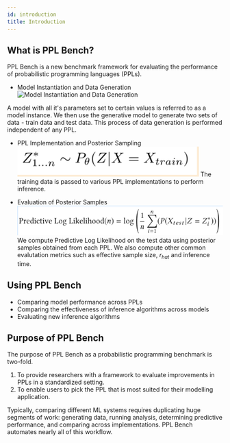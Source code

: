 ```yaml
---
id: introduction
title: Introduction
---
```

## What is PPL Bench?

PPL Bench is a new benchmark framework for evaluating the performance of probabilistic programming languages (PPLs).

* Model Instantiation and Data Generation
![Model Instantiation and Data Generation ](assets/model_instantiation.png)

A model with all it's parameters set to certain values is referred to as a model instance.
We then use the generative model to generate two sets of data - train data and test data.
This process of data generation is performed independent of any PPL.

* PPL Implementation and Posterior Sampling
![PPL Implementation and Posterior Sampling ](assets/posterior_sampling.png)
The training data is passed to various PPL implementations to perform inference.

* Evaluation of Posterior Samples
![Evaluation of Posterior Samples](assets/pll.png)
We compute Predictive Log Likelihood on the test data using posterior samples obtained from each PPL. We also compute other common evalutation metrics such as effective sample size, $r_{hat}$ and inference time.

## Using PPL Bench

* Comparing model performance across PPLs
* Comparing the effectiveness of inference algorithms across models
* Evaluating new inference algorithms

## Purpose of PPL Bench

The purpose of PPL Bench as a probabilistic programming benchmark is two-fold.

1. To provide researchers with a framework to evaluate improvements in PPLs in a standardized setting.
2. To enable users to pick the PPL that is most suited for their modelling application.

Typically, comparing different ML systems requires duplicating huge segments of work: generating data, running analysis, determining predictive performance, and comparing across implementations. PPL Bench automates nearly all of this workflow.
